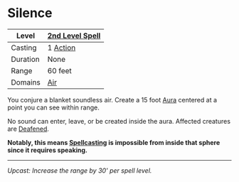 # Silence

| Level    | [2nd Level Spell](2nd%20Level%20Spells.md)          |
| -------- | --------------------------------------------------- |
| Casting  | 1 [Action](../../../../Game%20Procedures/Action.md) |
| Duration | None                                                |
| Range    | 60 feet                                             |
| Domains  | [Air](../../../Spell%20Domains/Air.md)              |

You conjure a blanket soundless air. Create a 15 foot [Aura](../../Areas%20of%20Effect/Aura.md) centered at a point you can see within range.

No sound can enter, leave, or be created inside the aura. Affected creatures are [Deafened](../../../../Conditions/Deafened.md).

**Notably, this means [Spellcasting](../../../Spellcasting/Spellcasting%20Systems/Spellcasting%20Systems.md) is impossible from inside that sphere since it requires speaking.**

---
*Upcast: Increase the range by 30' per spell level.*

